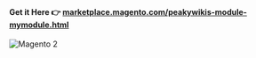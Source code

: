 #### Get it Here :point_right: [marketplace.magento.com/peakywikis-module-mymodule.html](https://marketplace.magento.com/peakywikis-module-mymodule.html)

![Magento 2](https://user-images.githubusercontent.com/10104522/96163736-e389aa00-0f37-11eb-9134-b65821629732.png)
